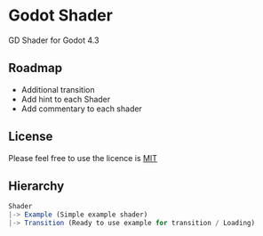 
# Godot Shader

GD Shader for Godot 4.3


## Roadmap

- Additional transition
- Add hint to each Shader
- Add commentary to each shader

## License

Please feel free to use the licence is 
[MIT](https://choosealicense.com/licenses/mit/)


## Hierarchy

```javascript
Shader
|-> Example (Simple example shader)
|-> Transition (Ready to use example for transition / Loading)

```

